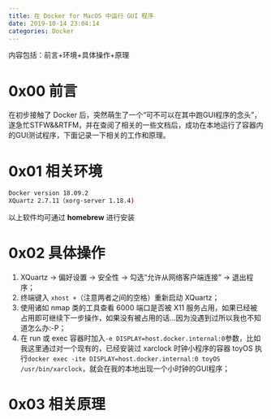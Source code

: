 ```yaml
---
title: 在 Docker for MacOS 中运行 GUI 程序
date: 2019-10-14 23:04:14
categories: Docker
---
```


内容包括：前言+环境+具体操作+原理



<!-- more -->



# 0x00 前言

在初步接触了 Docker 后，突然萌生了一个“可不可以在其中跑GUI程序的念头”，遂急忙STFW&&RTFM，并在查阅了相关的一些文档后，成功在本地运行了容器内的GUI测试程序，下面记录一下相关的工作和原理。

# 0x01 相关环境

```bash
Docker version 18.09.2
XQuartz 2.7.11（xorg-server 1.18.4)
```

以上软件均可通过 **homebrew** 进行安装

# 0x02 具体操作

1. XQuartz -> 偏好设置 -> 安全性 -> 勾选“允许从网络客户端连接” -> 退出程序；
2. 终端键入 ```xhost +```（注意两者之间的空格）重新启动 XQuartz；
3. 使用诸如 nmap 类的工具查看 6000 端口是否被 X11 服务占用，如果已经被占用即可继续下一步操作，如果没有被占用的话...因为没遇到过所以我也不知道怎么办:-P；
4. 在 run 或 exec 容器时加入```-e DISPLAY=host.docker.internal:0```参数，比如我这里通过对一个现有的，已经安装过 xarclock 时钟小程序的容器 toyOS 执行```docker exec -ite DISPLAY=host.docker.internal:0 toyOS /usr/bin/xarclock```，就会在我的本地出现一个小时钟的GUI程序；

# 0x03 相关原理

